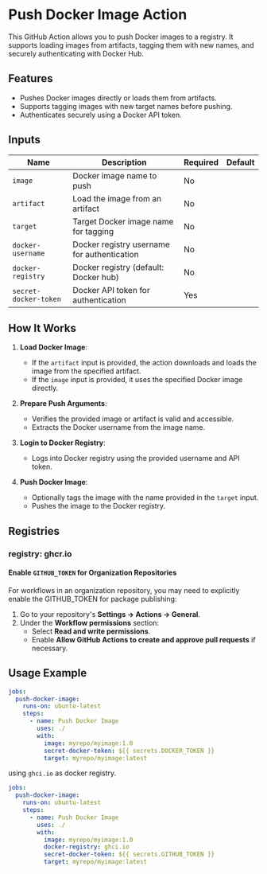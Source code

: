# Push Docker Image Action

This GitHub Action allows you to push Docker images to a registry. It supports loading images from artifacts, tagging them with new names, and securely authenticating with Docker Hub.

## Features

- Pushes Docker images directly or loads them from artifacts.
- Supports tagging images with new target names before pushing.
- Authenticates securely using a Docker API token.

## Inputs

| Name                  | Description                                 | Required | Default |
|-----------------------|---------------------------------------------|----------|---------|
| `image`               | Docker image name to push                   | No       |         |
| `artifact`            | Load the image from an artifact             | No       |         |
| `target`              | Target Docker image name for tagging        | No       |         |
| `docker-username`     | Docker registry username for authentication | No       |         |
| `docker-registry`     | Docker registry (default: Docker hub)       | No       |         |
| `secret-docker-token` | Docker API token for authentication         | Yes      |         |

## How It Works

1. **Load Docker Image**:
   - If the `artifact` input is provided, the action downloads and loads the image from the specified artifact.
   - If the `image` input is provided, it uses the specified Docker image directly.

2. **Prepare Push Arguments**:
   - Verifies the provided image or artifact is valid and accessible.
   - Extracts the Docker username from the image name.

3. **Login to Docker Registry**:
   - Logs into Docker registry using the provided username and API token.

4. **Push Docker Image**:
    - Optionally tags the image with the name provided in the `target` input.
    - Pushes the image to the Docker registry.

## Registries
### registry: ghcr.io 
#### Enable `GITHUB_TOKEN` for Organization Repositories
For workflows in an organization repository, you may need to explicitly enable the GITHUB_TOKEN for package publishing:
1. Go to your repository's **Settings → Actions → General**.
2. Under the **Workflow permissions** section:
   - Select **Read and write permissions**.
   - Enable **Allow GitHub Actions to create and approve pull requests** if necessary.

## Usage Example

```yaml
jobs:
  push-docker-image:
    runs-on: ubuntu-latest
    steps:
      - name: Push Docker Image
        uses: ./
        with:
          image: myrepo/myimage:1.0
          secret-docker-token: ${{ secrets.DOCKER_TOKEN }}
          target: myrepo/myimage:latest
```

using `ghci.io` as docker registry.
```yaml
jobs:
  push-docker-image:
    runs-on: ubuntu-latest
    steps:
      - name: Push Docker Image
        uses: ./
        with:
          image: myrepo/myimage:1.0
          docker-registry: ghci.io
          secret-docker-token: ${{ secrets.GITHUB_TOKEN }}
          target: myrepo/myimage:latest
```
